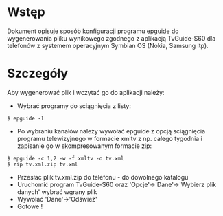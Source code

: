 # Wstęp #

Dokument opisuje sposób konfiguracji programu epguide do wygenerowania pliku wynikowego zgodnego z aplikacją TvGuide-S60 dla telefonów z systemem operacyjnym Symbian OS (Nokia, Samsung itp).

# Szczegóły #

Aby wygenerować plik i wczytać go do aplikacji należy:

  * Wybrać programy do sciągnięcia z listy:
```
$ epguide -l
```
  * Po wybraniu kanałów należy wywołać epguide z opcją sciągnięcia programu telewizyjnego w formacie xmltv z np. całego tygodnia i zapisanie go w skompresowanym formacie zip:
```
$ epguide -c 1,2 -w -f xmltv -o tv.xml
$ zip tv.xml.zip tv.xml
```
  * Przesłać plik tv.xml.zip do telefonu - do dowolnego katalogu
  * Uruchomić program TvGuide-S60 oraz 'Opcje'->'Dane'->'Wybierz plik danych' wybrać wgrany plik
  * Wywołać 'Dane'->'Odśwież'
  * Gotowe !